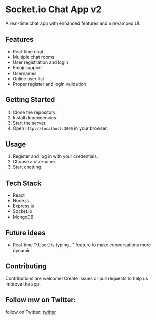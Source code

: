 # Socket.io Chat App v2

A real-time chat app with enhanced features and a revamped UI.

## Features

- Real-time chat
- Multiple chat rooms
- User registration and login
- Emoji support
- Usernames
- Online user list
- Proper register and login validation

## Getting Started

1. Clone the repository.
2. Install dependencies.
3. Start the server.
4. Open `http://localhost:3000` in your browser.

## Usage

1. Register and log in with your credentials.
2. Choose a username.
3. Start chatting.

## Tech Stack

- React
- Node.js
- Express.js
- Socket.io
- MongoDB

## Future ideas

- Real-time "{User} is typing..." feature to make conversations more dynamic

## Contributing

Contributions are welcome! Create issues or pull requests to help us improve the app.

## Follow mw on Twitter:

follow on Twitter: [twitter](https://twitter.com/abhirajabhi312)
